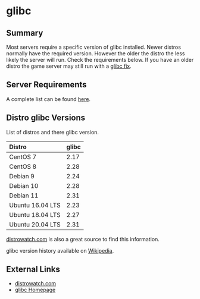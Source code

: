 # glibc

## Summary

Most servers require a specific version of glibc installed. Newer distros normally have the required version. However the older the distro the less likely the server will run. Check the requirements below. If you have an older distro the game server may still run with a [glibc fix](glibc.md#glibc-fixes).

## Server Requirements

A complete list can be found [here](https://linuxgsm.com/data/glibc).

## Distro glibc Versions

List of distros and there glibc version.

| Distro | glibc |
| :--- | :--- |
| CentOS 7 | 2.17 |
| CentOS 8 | 2.28 |
| Debian 9 | 2.24 |
| Debian 10 | 2.28 |
| Debian 11 | 2.31 |
| Ubuntu 16.04 LTS | 2.23 |
| Ubuntu 18.04 LTS | 2.27 |
| Ubuntu 20.04 LTS | 2.31 |

[distrowatch.com](http://distrowatch.com) is also a great source to find this information.

glibc version history available on [Wikipedia](https://en.wikipedia.org/wiki/GNU_C_Library#Version_history).

## External Links

* [distrowatch.com](http://distrowatch.com/)
* [glibc Homepage](http://www.gnu.org/software/libc/)

